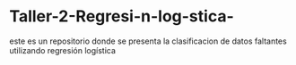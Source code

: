 # Taller-2-Regresi-n-log-stica-
este es un repositorio donde se presenta la clasificacion de datos faltantes utilizando regresión logística
